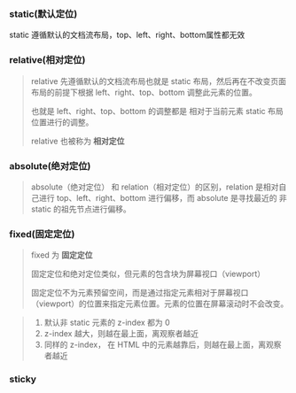 

### static(默认定位)

static 遵循默认的文档流布局，top、left、right、bottom属性都无效

### relative(相对定位)

> relative 先遵循默认的文档流布局也就是 static 布局，然后再在不改变页面布局的前提下根据 left、right、top、bottom 调整此元素的位置。
>
> 也就是 left、right、top、bottom 的调整都是 相对于当前元素 static 布局位置进行的调整。
>
> relative 也被称为 **相对定位**

### absolute(绝对定位)

> absolute（绝对定位） 和 relation（相对定位）的区别，relation 是相对自己进行 top、left、right、bottom 进行偏移，而 absolute 是寻找最近的 非 static 的祖先节点进行偏移。

### fixed(固定定位)

> fixed  为 **固定定位**
>
> 固定定位和绝对定位类似，但元素的包含块为屏幕视口（viewport）
>
> 固定定位不为元素预留空间，而是通过指定元素相对于屏幕视口（viewport）的位置来指定元素位置。元素的位置在屏幕滚动时不会改变。

> 1. 默认非 static 元素的 z-index 都为 0
> 2. z-index 越大，则越在最上面，离观察者越近
> 3. 同样的 z-index， 在 HTML 中的元素越靠后，则越在最上面，离观察者越近



### sticky
